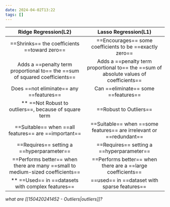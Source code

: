```yaml
---
date: 2024-04-02T13:22
tags: []
---
```


|                            **Ridge Regression**(L2)                            |                                **Lasso Regression**(L1)                                |
| :----------------------------------------------------------------------------: | :------------------------------------------------------------------------------------: |
|                  ==Shrinks== the coefficients ==toward zero==                  |                ==Encourages== some coefficients to be ==exactly zero==                 |
|  Adds a ==penalty term proportional to== the ==sum of squared coefficients==   | Adds a ==penalty term proportional to== the ==sum of absolute values of coefficients== |
|                    Does ==not eliminate== any ==features==                     |                          Can ==eliminate== some ==features==                           |
|             ** ==Not Robust to outliers==, because of square term              |                                 ==Robust to Outliers==                                 |
|              ==Suitable== when ==all features== are ==important==              |          ==Suitable== when ==some features== are irrelevant or ==redundant==           |
|                   ==Requires== setting a ==hyperparameter==                    |                       ==Requires== setting a ==hyperparameter==                        |
| ==Performs better== when there are many ==small to medium-sized coefficients== |              ==Performs better== when there are a ==large coefficients==               |
|               ** ==Used== in ==datasets with complex features==                |                      ==used== in ==dataset with sparse features==                      |

*what are [[150420241452 - Outliers|outliers]]?*